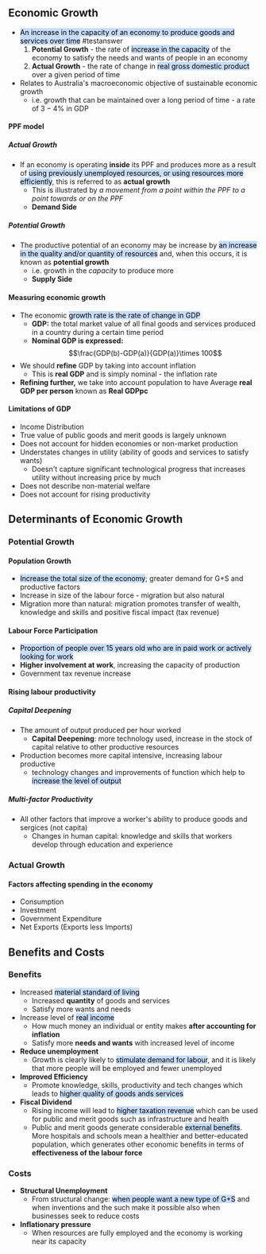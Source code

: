 ## Economic Growth
- <mark style="background: #ADCCFFA6;">An increase in the capacity of an economy to produce goods and services over time</mark> #testanswer 
	1. **Potential Growth** - the rate of <mark style="background: #ADCCFFA6;">increase in the capacity</mark> of the economy to satisfy the needs and wants of people in an economy
	2. **Actual Growth** - the rate of change in <mark style="background: #ADCCFFA6;">real gross domestic product </mark> over a given period of time
- Relates to Australia's macroeconomic objective of sustainable economic growth
	- i.e. growth that can be maintained over a long period of time - a rate of $3-4\%$ in GDP
#### PPF model
##### Actual Growth
- If an economy is operating **inside** its PPF and produces more as a result of <mark style="background: #ADCCFFA6;">using previously unemployed resources, or using resources more efficiently</mark>, this is referred to as **actual growth**
	- This is illustrated by *a movement from a point within the PPF to a point towards or on the PPF*
	- **Demand Side**
##### Potential Growth
- The productive potential of an economy may be increase by <mark style="background: #ADCCFFA6;">an increase in the quality and/or quantity of resources</mark> and, when this occurs, it is known as **potential growth**
	- i.e. growth in the *capacity* to produce more
	- **Supply Side**

#### Measuring economic growth
- The economic <mark style="background: #ADCCFFA6;">growth rate is the rate of change in GDP</mark>
	- **GDP:** the total market value of all final goods and services produced in a country during a certain time period
	- **Nominal GDP is expressed:**$$\frac{GDP(b)-GDP(a)}{GDP(a)}\times 100$$
- We should **refine** GDP by taking into account inflation
	- This is **real GDP** and is simply nominal - the inflation rate
- **Refining further,** we take into account population to have Average **real GDP per person** known as **Real GDPpc**

#### Limitations of GDP
- Income Distribution
- True value of public goods and merit goods is largely unknown
- Does not account for hidden economies or non-market production
- Understates changes in utility (ability of goods and services to satisfy wants)
	- Doesn't capture significant technological progress that increases utility without increasing price by much
- Does not describe non-material welfare
- Does not account for rising productivity

## Determinants of Economic Growth
### Potential Growth
#### Population Growth
- <mark style="background: #ADCCFFA6;">Increase the total size of the economy</mark>; greater demand for G+S and productive factors
- Increase in size of the labour force - migration but also natural
- Migration more than natural: migration promotes transfer of wealth, knowledge and skills and positive fiscal impact (tax revenue)

#### Labour Force Participation
- <mark style="background: #ADCCFFA6;">Proportion of people over 15 years old who are in paid work or actively looking for work</mark>
- **Higher involvement at work**, increasing the capacity of production
- Government tax revenue increase

#### Rising labour productivity
##### Capital Deepening
-  The amount of output produced per hour worked
	- **Capital Deepening**: more technology used, increase in the stock of capital relative to other productive resources
- Production becomes more capital intensive, increasing labour productive
	- technology changes and improvements of function which help to <mark style="background: #ADCCFFA6;">increase the level of output</mark>

##### Multi-factor Productivity
- All other factors that improve a worker's ability to produce goods and sergices (not capita)
	- Changes in human capital: knowledge and skills that workers develop through education and experience

### Actual Growth
#### Factors affecting spending in the economy
- Consumption
- Investment
- Government Expenditure
- Net Exports (Exports less Imports)


## Benefits and Costs
### Benefits
- Increased <mark style="background: #ADCCFFA6;">material standard of living</mark>
	- Increased **quantity** of goods and services
	- Satisfy more wants and needs
- Increase level of <mark style="background: #ADCCFFA6;">real income</mark>
	- How much money an individual or entity makes **after accounting for inflation**
	- Satisfy more **needs and wants** with increased level of income
- **Reduce unemployment**
	- Growth is clearly likely to <mark style="background: #ADCCFFA6;">stimulate demand for labour</mark>, and it is likely that more people will be employed and fewer unemployed
- **Improved Efficiency**
	- Promote knowledge, skills, productivity and tech changes which leads to <mark style="background: #ADCCFFA6;">higher quality of goods ands services</mark>
- **Fiscal Dividend**
	- Rising income will lead to <mark style="background: #ADCCFFA6;">higher taxation revenue</mark> which can be used for public and merit goods such as infrastructure and health
	- Public and merit goods generate considerable <mark style="background: #ADCCFFA6;">external benefits</mark>. More hospitals and schools mean a healthier and better-educated population, which generates other economic benefits in terms of **effectiveness of the labour force**
### Costs
- **Structural Unemployment**
	- From structural change: <mark style="background: #ADCCFFA6;">when people want a new type of G+S</mark> and when inventions and the such make it possible also when businesses seek to reduce costs
- **Inflationary pressure**
	- When resources are fully employed and the economy is working near its capacity